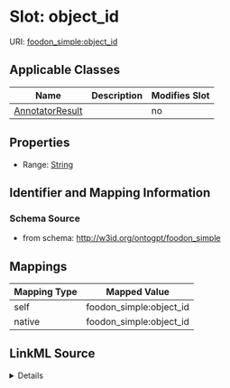 

# Slot: object_id

URI: [foodon_simple:object_id](http://w3id.org/ontogpt/foodon_simpleobject_id)



<!-- no inheritance hierarchy -->





## Applicable Classes

| Name | Description | Modifies Slot |
| --- | --- | --- |
| [AnnotatorResult](AnnotatorResult.md) |  |  no  |







## Properties

* Range: [String](String.md)





## Identifier and Mapping Information







### Schema Source


* from schema: http://w3id.org/ontogpt/foodon_simple




## Mappings

| Mapping Type | Mapped Value |
| ---  | ---  |
| self | foodon_simple:object_id |
| native | foodon_simple:object_id |




## LinkML Source

<details>
```yaml
name: object_id
from_schema: http://w3id.org/ontogpt/foodon_simple
rank: 1000
alias: object_id
owner: AnnotatorResult
domain_of:
- AnnotatorResult
range: string

```
</details>